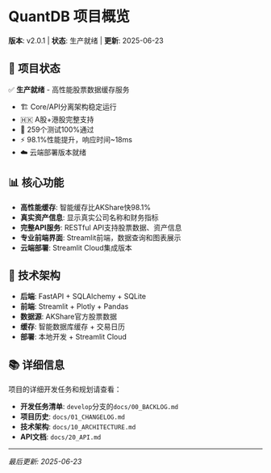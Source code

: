 # QuantDB 项目概览

**版本**: v2.0.1 | **状态**: 生产就绪 | **更新**: 2025-06-23

## 🎯 项目状态

✅ **生产就绪** - 高性能股票数据缓存服务
- 🏗️ Core/API分离架构稳定运行
- 🇭🇰 A股+港股完整支持
- 🧪 259个测试100%通过
- ⚡ 98.1%性能提升，响应时间~18ms
- ☁️ 云端部署版本就绪

## 📊 核心功能

- **高性能缓存**: 智能缓存比AKShare快98.1%
- **真实资产信息**: 显示真实公司名称和财务指标
- **完整API服务**: RESTful API支持股票数据、资产信息
- **专业前端界面**: Streamlit前端，数据查询和图表展示
- **云端部署**: Streamlit Cloud集成版本

## 🚀 技术架构

- **后端**: FastAPI + SQLAlchemy + SQLite
- **前端**: Streamlit + Plotly + Pandas
- **数据源**: AKShare官方股票数据
- **缓存**: 智能数据库缓存 + 交易日历
- **部署**: 本地开发 + Streamlit Cloud

## 📚 详细信息

项目的详细开发任务和规划请查看：
- **开发任务清单**: `develop`分支的`docs/00_BACKLOG.md`
- **项目历史**: `docs/01_CHANGELOG.md`
- **技术架构**: `docs/10_ARCHITECTURE.md`
- **API文档**: `docs/20_API.md`

---

*最后更新: 2025-06-23*
